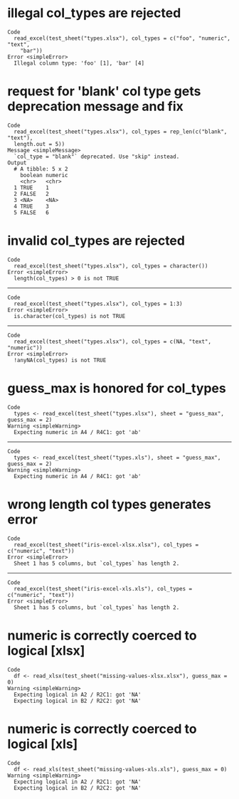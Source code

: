 # illegal col_types are rejected

    Code
      read_excel(test_sheet("types.xlsx"), col_types = c("foo", "numeric", "text",
        "bar"))
    Error <simpleError>
      Illegal column type: 'foo' [1], 'bar' [4]

# request for 'blank' col type gets deprecation message and fix

    Code
      read_excel(test_sheet("types.xlsx"), col_types = rep_len(c("blank", "text"),
      length.out = 5))
    Message <simpleMessage>
      `col_type = "blank"` deprecated. Use "skip" instead.
    Output
      # A tibble: 5 x 2
        boolean numeric
        <chr>   <chr>  
      1 TRUE    1      
      2 FALSE   2      
      3 <NA>    <NA>   
      4 TRUE    3      
      5 FALSE   6      

# invalid col_types are rejected

    Code
      read_excel(test_sheet("types.xlsx"), col_types = character())
    Error <simpleError>
      length(col_types) > 0 is not TRUE

---

    Code
      read_excel(test_sheet("types.xlsx"), col_types = 1:3)
    Error <simpleError>
      is.character(col_types) is not TRUE

---

    Code
      read_excel(test_sheet("types.xlsx"), col_types = c(NA, "text", "numeric"))
    Error <simpleError>
      !anyNA(col_types) is not TRUE

# guess_max is honored for col_types

    Code
      types <- read_excel(test_sheet("types.xlsx"), sheet = "guess_max", guess_max = 2)
    Warning <simpleWarning>
      Expecting numeric in A4 / R4C1: got 'ab'

---

    Code
      types <- read_excel(test_sheet("types.xls"), sheet = "guess_max", guess_max = 2)
    Warning <simpleWarning>
      Expecting numeric in A4 / R4C1: got 'ab'

# wrong length col types generates error

    Code
      read_excel(test_sheet("iris-excel-xlsx.xlsx"), col_types = c("numeric", "text"))
    Error <simpleError>
      Sheet 1 has 5 columns, but `col_types` has length 2.

---

    Code
      read_excel(test_sheet("iris-excel-xls.xls"), col_types = c("numeric", "text"))
    Error <simpleError>
      Sheet 1 has 5 columns, but `col_types` has length 2.

# numeric is correctly coerced to logical [xlsx]

    Code
      df <- read_xlsx(test_sheet("missing-values-xlsx.xlsx"), guess_max = 0)
    Warning <simpleWarning>
      Expecting logical in A2 / R2C1: got 'NA'
      Expecting logical in B2 / R2C2: got 'NA'

# numeric is correctly coerced to logical [xls]

    Code
      df <- read_xls(test_sheet("missing-values-xls.xls"), guess_max = 0)
    Warning <simpleWarning>
      Expecting logical in A2 / R2C1: got 'NA'
      Expecting logical in B2 / R2C2: got 'NA'


